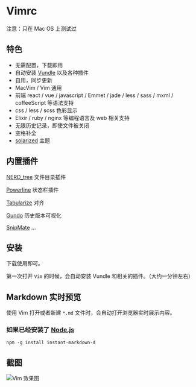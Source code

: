 # Vimrc

注意：只在 Mac OS 上测试过

## 特色

* 无需配置，下载即用
* 自动安装 [Vundle](https://github.com/VundleVim/Vundle.vim) 以及各种插件
* 自用，同步更新
* MacVim / Vim 通用
* 前端 react / vue / javascript / Emmet / jade / less / sass / mxml / coffeeScript 等语法支持
* css / less / scss 色彩显示
* Elixir / ruby / nginx 等编程语言及 web 相关支持
* 无限历史记录，即使文件被关闭
* 空格补全
* [solarized](https://github.com/altercation/vim-colors-solarized) 主题

## 内置插件

[NERD_tree](https://github.com/scrooloose/nerdtree) 文件目录插件

[Powerline](https://github.com/powerline/powerline) 状态栏插件

[Tabularize](https://github.com/godlygeek/tabular) 对齐

[Gundo](https://github.com/sjl/gundo.vim)  历史版本可视化

[SnipMate](https://github.com/garbas/vim-snipmate)
...

## 安装

下载使用即可。

第一次打开 `Vim` 的时候，会自动安装 Vundle 和相关的插件。（大约一分钟左右）

## Markdown 实时预览

使用 Vim 打开或者新建 `*.md` 文件时，会自动打开浏览器实时展示内容。

### 如果已经安装了 [Node.js](https://nodejs.org/en/)

```
npm -g install instant-markdown-d
```

## 截图
![Vim 效果图](https://ws2.sinaimg.cn/large/006tNc79ly1ficcyg7glkj31kw0v9qf1.jpg)
